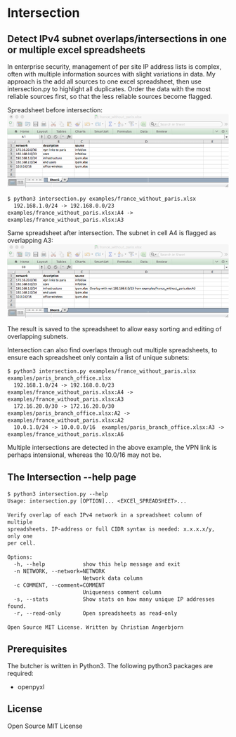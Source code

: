 # Intersection

## Detect IPv4 subnet overlaps/intersections in one or multiple excel spreadsheets

In enterprise security, management of per site IP address lists is complex, often with multiple information sources with slight variations in data. My approach is the add all sources to one excel spreadsheet, then use intersection.py to highlight all duplicates. Order the data with the most reliable sources first, so that the less reliable sources become flagged. 

Spreadsheet before intersection: 
![image of france_without_paris.xlsx before intersection](/examples/france_without_paris.png) 
```
$ python3 intersection.py examples/france_without_paris.xlsx 
  192.168.1.0/24 -> 192.168.0.0/23  examples/france_without_paris.xlsx:A4 -> examples/france_without_paris.xlsx:A3
```

Same spreadsheet after intersection. The subnet in cell A4 is flagged as overlapping A3:
![image of france_without_paris.xlsx after intersection](/examples/france_without_paris_intersected.png) 

The result is saved to the spreadsheet to allow easy sorting and editing of overlapping subnets. 

Intersection can also find overlaps through out multiple spreadsheets, to ensure each spreadsheet only contain a list of unique subnets:
```
$ python3 intersection.py examples/france_without_paris.xlsx examples/paris_branch_office.xlsx 
  192.168.1.0/24 -> 192.168.0.0/23  examples/france_without_paris.xlsx:A4 -> examples/france_without_paris.xlsx:A3
  172.16.20.0/30 -> 172.16.20.0/30  examples/paris_branch_office.xlsx:A2 -> examples/france_without_paris.xlsx:A2
  10.0.1.0/24 -> 10.0.0.0/16  examples/paris_branch_office.xlsx:A3 -> examples/france_without_paris.xlsx:A6
```

Multiple intersections are detected in the above example, the VPN link is perhaps intensional, whereas the 10.0/16 may not be.

## The Intersection --help page
```
$ python3 intersection.py --help
Usage: intersection.py [OPTION]... <EXCEl_SPREADSHEET>...

Verify overlap of each IPv4 network in a spreadsheet column of multiple
spreadsheets. IP-address or full CIDR syntax is needed: x.x.x.x/y, only one
per cell.

Options:
  -h, --help            show this help message and exit
  -n NETWORK, --network=NETWORK
                        Network data column
  -c COMMENT, --comment=COMMENT
                        Uniqueness comment column
  -s, --stats           Show stats on how many unique IP addresses found.
  -r, --read-only       Open spreadsheets as read-only

Open Source MIT License. Written by Christian Angerbjorn
```

## Prerequisites

The butcher is written in Python3. The following python3 packages are required:
- openpyxl

## License
Open Source MIT License
